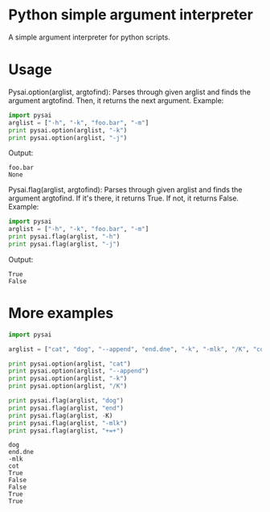 # Python simple argument interpreter
A simple argument interpreter for python scripts.
# Usage
Pysai.option(arglist, argtofind):
Parses through given arglist and finds the argument argtofind. Then, it returns the next argument.
Example:
```python
import pysai
arglist = ["-h", "-k", "foo.bar", "-m"]
print pysai.option(arglist, "-k")
print pysai.option(arglist, "-j")
```
Output:
```
foo.bar
None
```
Pysai.flag(arglist, argtofind):
Parses through given arglist and finds the argument argtofind. If it's there, it returns True. If not, it returns False.
Example:
```python
import pysai
arglist = ["-h", "-k", "foo.bar", "-m"]
print pysai.flag(arglist, "-h")
print pysai.flag(arglist, "-j")
```
Output:
```
True
False
```
# More examples
```python
import pysai

arglist = ["cat", "dog", "--append", "end.dne", "-k", "-mlk", "/K", "cot", "+=+"]

print pysai.option(arglist, "cat")
print pysai.option(arglist, "--append")
print pysai.option(arglist, "-k")
print pysai.option(arglist, "/K")

print pysai.flag(arglist, "dog")
print pysai.flag(arglist, "end")
print pysai.flag(arglist, -K)
print pysai.flag(arglist, "-mlk")
print pysai.flag(arglist, "+=+")
```
```
dog
end.dne
-mlk
cot
True
False
False
True
True
```

